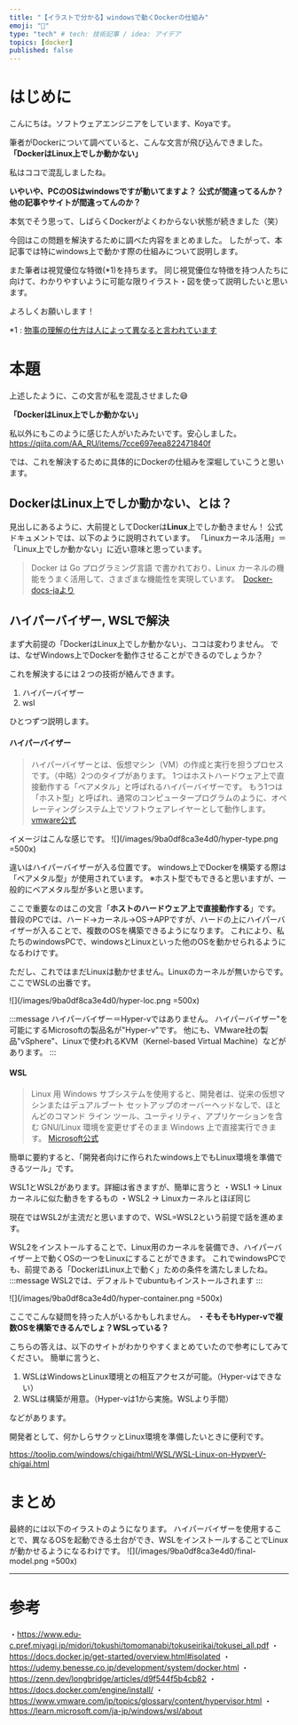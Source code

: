 ```yaml
---
title: "【イラストで分かる】windowsで動くDockerの仕組み"
emoji: "🐋"
type: "tech" # tech: 技術記事 / idea: アイデア
topics: [docker]
published: false
---
```

# はじめに 
こんにちは。ソフトウェアエンジニアをしています、Koyaです。

筆者がDockerについて調べていると、こんな文言が飛び込んできました。
**「DockerはLinux上でしか動かない」**

私はココで混乱しましたね。

**いやいや、PCのOSはwindowsですが動いてますよ？**
**公式が間違ってるんか？他の記事やサイトが間違ってんのか？**

本気でそう思って、しばらくDockerがよくわからない状態が続きました（笑）

今回はこの問題を解決するために調べた内容をまとめました。
したがって、本記事では特にwindows上で動かす際の仕組みについて説明します。

また筆者は視覚優位な特徴(*1)を持ちます。
同じ視覚優位な特徴を持つ人たちに向けて、わかりやすいように可能な限りイラスト・図を使って説明したいと思います。

よろしくお願いします！

*1 : [物事の理解の仕方は人によって異なると言われています](https://www.edu-c.pref.miyagi.jp/midori/tokushi/tomomanabi/tokuseirikai/tokusei_all.pdf)


# 本題

上述したように、この文言が私を混乱させました😅

**「DockerはLinux上でしか動かない」**

私以外にもこのように感じた人がいたみたいです。安心しました。
https://qiita.com/AA_RU/items/7cce697eea822471840f

では、これを解決するために具体的にDockerの仕組みを深堀していこうと思います。

## DockerはLinux上でしか動かない、とは？
見出しにあるように、大前提としてDockerは**Linux**上でしか動きません！
公式ドキュメントでは、以下のように説明されています。
「Linuxカーネル活用」＝「Linux上でしか動かない」に近い意味と思っています。
>Docker は Go プログラミング言語 で書かれており、Linux カーネルの機能をうまく活用して、さまざまな機能性を実現しています。　[Docker-docs-jaより](https://docs.docker.jp/get-started/overview.html#:~:text=%E5%89%8A%E9%99%A4%E3%81%A7%E3%81%8D%E3%81%BE%E3%81%99%E3%80%82-,%E5%9F%BA%E7%A4%8E%E6%8A%80%E8%A1%93,-Docker%20%E3%81%AF%20Go)


## ハイパーバイザー, WSLで解決
まず大前提の「DockerはLinux上でしか動かない」、ココは変わりません。
では、なぜWindows上でDockerを動作させることができるのでしょうか？

これを解決するには２つの技術が絡んできます。
1. ハイパーバイザー
1. wsl

ひとつずつ説明します。
#### ハイパーバイザー
>ハイパーバイザーとは、仮想マシン（VM）の作成と実行を担うプロセスです。（中略）2つのタイプがあります。
>1つはホストハードウェア上で直接動作する「ベアメタル」と呼ばれるハイパーバイザーです。
>もう1つは「ホスト型」と呼ばれ、通常のコンピュータープログラムのように、オペレーティングシステム上でソフトウェアレイヤーとして動作します。   [vmware公式](https://www.vmware.com/jp/topics/glossary/content/hypervisor.html)

イメージはこんな感じです。
![](/images/9ba0df8ca3e4d0/hyper-type.png =500x)

違いはハイパーバイザーが入る位置です。
windows上でDockerを構築する際は「ベアメタル型」が使用されています。
※ホスト型でもできると思いますが、一般的にベアメタル型が多いと思います。

ここで重要なのはこの文言「**ホストのハードウェア上で直接動作する**」です。
普段のPCでは、ハード→カーネル→OS→APPですが、ハードの上にハイパーバイザーが入ることで、複数のOSを構築できるようになります。
これにより、私たちのwindowsPCで、windowsとLinuxといった他のOSを動かせられるようになるわけです。

ただし、これではまだLinuxは動かせません。Linuxのカーネルが無いからです。
ここでWSLの出番です。

![](/images/9ba0df8ca3e4d0/hyper-loc.png =500x)

:::message
ハイパーバイザー＝Hyper-vではありません。
ハイパーバイザー"を可能にするMicrosoftの製品名が"Hyper-v"です。
他にも、VMware社の製品"vSphere"、Linuxで使われるKVM（Kernel-based Virtual Machine）などがあります。
:::

#### WSL
>Linux 用 Windows サブシステムを使用すると、開発者は、従来の仮想マシンまたはデュアルブート セットアップのオーバーヘッドなしで、ほとんどのコマンド ライン ツール、ユーティリティ、アプリケーションを含む GNU/Linux 環境を変更せずそのまま Windows 上で直接実行できます。  [Microsoft公式](https://learn.microsoft.com/ja-jp/windows/wsl/about)

簡単に要約すると、「開発者向けに作られたwindows上でもLinux環境を準備できるツール」です。

WSL1とWSL2があります。詳細は省きますが、簡単に言うと
・WSL1 → Linuxカーネルに似た動きをするもの
・WSL2 → Linuxカーネルとほぼ同じ

現在ではWSL2が主流だと思いますので、WSL=WSL2という前提で話を進めます。

WSL2をインストールすることで、Linux用のカーネルを装備でき、ハイパーバイザー上で動くOSの一つをLinuxにすることができます。
これでwindowsPCでも、前提である「DockerはLinux上で動く」ための条件を満たしましたね。
:::message
WSL2では、デフォルトでubuntuもインストールされます
:::

![](/images/9ba0df8ca3e4d0/hyper-container.png =500x)


ここでこんな疑問を持った人がいるかもしれません。
・**そもそもHyper-vで複数OSを構築できるんでしょ？WSLっている？**

こちらの答えは、以下のサイトがわかりやすくまとめていたので参考にしてみてください。
簡単に言うと、
1. WSLはWindowsとLinux環境との相互アクセスが可能。（Hyper-vはできない）
1. WSLは構築が用意。（Hyper-vは1から実施。WSLより手間）

などがあります。

開発者として、何かしらサクッとLinux環境を準備したいときに便利です。

https://tooljp.com/windows/chigai/html/WSL/WSL-Linux-on-HypverV-chigai.html



# まとめ
最終的には以下のイラストのようになります。
ハイパーバイザーを使用することで、異なるOSを起動できる土台ができ、WSLをインストールすることでLinuxが動かせるようになるわけです。
![](/images/9ba0df8ca3e4d0/final-model.png =500x)

---

# 参考
・https://www.edu-c.pref.miyagi.jp/midori/tokushi/tomomanabi/tokuseirikai/tokusei_all.pdf
・https://docs.docker.jp/get-started/overview.html#isolated
・https://udemy.benesse.co.jp/development/system/docker.html
・https://zenn.dev/longbridge/articles/d9f544f5b4cb82
・https://docs.docker.com/engine/install/
・https://www.vmware.com/jp/topics/glossary/content/hypervisor.html
・https://learn.microsoft.com/ja-jp/windows/wsl/about